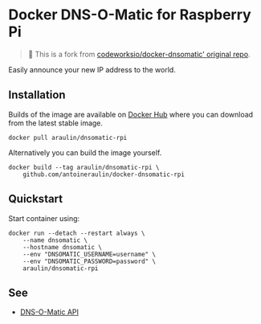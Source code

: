 Docker DNS-O-Matic for Raspberry Pi
==================

> 📘 This is a fork from [codeworksio/docker-dnsomatic' original repo](https://github.com/codeworksio/docker-dnsomatic).

Easily announce your new IP address to the world.

Installation
------------

Builds of the image are available on [Docker Hub](https://hub.docker.com/r/antoineraulin/dnsomatic-rpi/) where you can download from the latest stable image.

    docker pull araulin/dnsomatic-rpi

Alternatively you can build the image yourself.

    docker build --tag araulin/dnsomatic-rpi \
        github.com/antoineraulin/docker-dnsomatic-rpi

Quickstart
----------

Start container using:

    docker run --detach --restart always \
        --name dnsomatic \
        --hostname dnsomatic \
        --env "DNSOMATIC_USERNAME=username" \
        --env "DNSOMATIC_PASSWORD=password" \
        araulin/dnsomatic-rpi

See
---

* [DNS-O-Matic API](https://www.dnsomatic.com/wiki/api)
